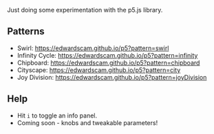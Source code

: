 Just doing some experimentation with the p5.js library.

## Patterns
* Swirl: https://edwardscam.github.io/p5?pattern=swirl
* Infinity Cycle: https://edwardscam.github.io/p5?pattern=infinity
* Chipboard: https://edwardscam.github.io/p5?pattern=chipboard
* Cityscape: https://edwardscam.github.io/p5?pattern=city
* Joy Division: https://edwardscam.github.io/p5?pattern=joyDivision

## Help
* Hit `i` to toggle an info panel.
* Coming soon - knobs and tweakable parameters!
